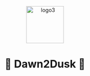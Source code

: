 <div align="center">
  <img width="100" height="100" alt="logo3" src="https://github.com/user-attachments/assets/bce2acef-16b8-4214-a97f-ef794d9c75ae" />
  
  # 🌅 Dawn2Dusk 🌅
</div>
